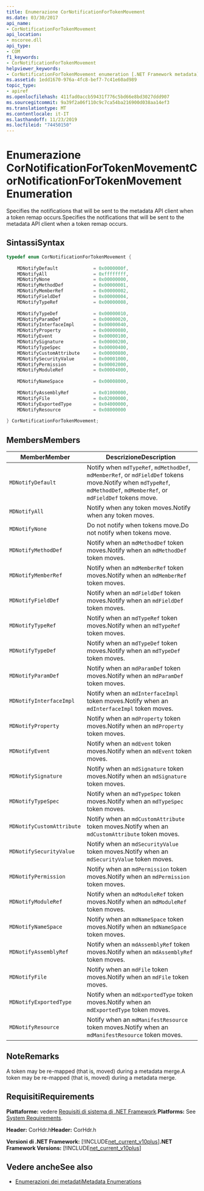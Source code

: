 ```yaml
---
title: Enumerazione CorNotificationForTokenMovement
ms.date: 03/30/2017
api_name:
- CorNotificationForTokenMovement
api_location:
- mscoree.dll
api_type:
- COM
f1_keywords:
- CorNotificationForTokenMovement
helpviewer_keywords:
- CorNotificationForTokenMovement enumeration [.NET Framework metadata]
ms.assetid: 1edd1670-976a-4fc8-bef7-7c41e60ad989
topic_type:
- apiref
ms.openlocfilehash: 411fad0accb59431f776c5bd66e8bd3027ddd907
ms.sourcegitcommit: 9a39f2a06f110c9c7ca54ba216900d038aa14ef3
ms.translationtype: MT
ms.contentlocale: it-IT
ms.lasthandoff: 11/23/2019
ms.locfileid: "74450150"
---
```

# <a name="cornotificationfortokenmovement-enumeration"></a><span data-ttu-id="1c026-102">Enumerazione CorNotificationForTokenMovement</span><span class="sxs-lookup"><span data-stu-id="1c026-102">CorNotificationForTokenMovement Enumeration</span></span>
<span data-ttu-id="1c026-103">Specifies the notifications that will be sent to the metadata API client when a token remap occurs.</span><span class="sxs-lookup"><span data-stu-id="1c026-103">Specifies the notifications that will be sent to the metadata API client when a token remap occurs.</span></span>  
  
## <a name="syntax"></a><span data-ttu-id="1c026-104">Sintassi</span><span class="sxs-lookup"><span data-stu-id="1c026-104">Syntax</span></span>  
  
```cpp  
typedef enum CorNotificationForTokenMovement {  
  
    MDNotifyDefault             = 0x0000000f,  
    MDNotifyAll                 = 0xffffffff,  
    MDNotifyNone                = 0x00000000,  
    MDNotifyMethodDef           = 0x00000001,  
    MDNotifyMemberRef           = 0x00000002,  
    MDNotifyFieldDef            = 0x00000004,  
    MDNotifyTypeRef             = 0x00000008,  
  
    MDNotifyTypeDef             = 0x00000010,  
    MDNotifyParamDef            = 0x00000020,  
    MDNotifyInterfaceImpl       = 0x00000040,  
    MDNotifyProperty            = 0x00000080,  
    MDNotifyEvent               = 0x00000100,  
    MDNotifySignature           = 0x00000200,  
    MDNotifyTypeSpec            = 0x00000400,  
    MDNotifyCustomAttribute     = 0x00000800,  
    MDNotifySecurityValue       = 0x00001000,  
    MDNotifyPermission          = 0x00002000,  
    MDNotifyModuleRef           = 0x00004000,  
  
    MDNotifyNameSpace           = 0x00008000,  
  
    MDNotifyAssemblyRef         = 0x01000000,  
    MDNotifyFile                = 0x02000000,  
    MDNotifyExportedType        = 0x04000000,  
    MDNotifyResource            = 0x08000000  
  
} CorNotificationForTokenMovement;  
```  
  
## <a name="members"></a><span data-ttu-id="1c026-105">Members</span><span class="sxs-lookup"><span data-stu-id="1c026-105">Members</span></span>  
  
|<span data-ttu-id="1c026-106">Member</span><span class="sxs-lookup"><span data-stu-id="1c026-106">Member</span></span>|<span data-ttu-id="1c026-107">Descrizione</span><span class="sxs-lookup"><span data-stu-id="1c026-107">Description</span></span>|  
|------------|-----------------|  
|`MDNotifyDefault`|<span data-ttu-id="1c026-108">Notify when `mdTypeRef`, `mdMethodDef`, `mdMemberRef`, or `mdFieldDef` tokens move.</span><span class="sxs-lookup"><span data-stu-id="1c026-108">Notify when `mdTypeRef`, `mdMethodDef`, `mdMemberRef`, or `mdFieldDef` tokens move.</span></span>|  
|`MDNotifyAll`|<span data-ttu-id="1c026-109">Notify when any token moves.</span><span class="sxs-lookup"><span data-stu-id="1c026-109">Notify when any token moves.</span></span>|  
|`MDNotifyNone`|<span data-ttu-id="1c026-110">Do not notify when tokens move.</span><span class="sxs-lookup"><span data-stu-id="1c026-110">Do not notify when tokens move.</span></span>|  
|`MDNotifyMethodDef`|<span data-ttu-id="1c026-111">Notify when an `mdMethodDef` token moves.</span><span class="sxs-lookup"><span data-stu-id="1c026-111">Notify when an `mdMethodDef` token moves.</span></span>|  
|`MDNotifyMemberRef`|<span data-ttu-id="1c026-112">Notify when an `mdMemberRef` token moves.</span><span class="sxs-lookup"><span data-stu-id="1c026-112">Notify when an `mdMemberRef` token moves.</span></span>|  
|`MDNotifyFieldDef`|<span data-ttu-id="1c026-113">Notify when an `mdFieldDef` token moves.</span><span class="sxs-lookup"><span data-stu-id="1c026-113">Notify when an `mdFieldDef` token moves.</span></span>|  
|`MDNotifyTypeRef`|<span data-ttu-id="1c026-114">Notify when an `mdTypeRef` token moves.</span><span class="sxs-lookup"><span data-stu-id="1c026-114">Notify when an `mdTypeRef` token moves.</span></span>|  
|`MDNotifyTypeDef`|<span data-ttu-id="1c026-115">Notify when an `mdTypeDef` token moves.</span><span class="sxs-lookup"><span data-stu-id="1c026-115">Notify when an `mdTypeDef` token moves.</span></span>|  
|`MDNotifyParamDef`|<span data-ttu-id="1c026-116">Notify when an `mdParamDef` token moves.</span><span class="sxs-lookup"><span data-stu-id="1c026-116">Notify when an `mdParamDef` token moves.</span></span>|  
|`MDNotifyInterfaceImpl`|<span data-ttu-id="1c026-117">Notify when an `mdInterfaceImpl` token moves.</span><span class="sxs-lookup"><span data-stu-id="1c026-117">Notify when an `mdInterfaceImpl` token moves.</span></span>|  
|`MDNotifyProperty`|<span data-ttu-id="1c026-118">Notify when an `mdProperty` token moves.</span><span class="sxs-lookup"><span data-stu-id="1c026-118">Notify when an `mdProperty` token moves.</span></span>|  
|`MDNotifyEvent`|<span data-ttu-id="1c026-119">Notify when an `mdEvent` token moves.</span><span class="sxs-lookup"><span data-stu-id="1c026-119">Notify when an `mdEvent` token moves.</span></span>|  
|`MDNotifySignature`|<span data-ttu-id="1c026-120">Notify when an `mdSignature` token moves.</span><span class="sxs-lookup"><span data-stu-id="1c026-120">Notify when an `mdSignature` token moves.</span></span>|  
|`MDNotifyTypeSpec`|<span data-ttu-id="1c026-121">Notify when an `mdTypeSpec` token moves.</span><span class="sxs-lookup"><span data-stu-id="1c026-121">Notify when an `mdTypeSpec` token moves.</span></span>|  
|`MDNotifyCustomAttribute`|<span data-ttu-id="1c026-122">Notify when an `mdCustomAttribute` token moves.</span><span class="sxs-lookup"><span data-stu-id="1c026-122">Notify when an `mdCustomAttribute` token moves.</span></span>|  
|`MDNotifySecurityValue`|<span data-ttu-id="1c026-123">Notify when an `mdSecurityValue` token moves.</span><span class="sxs-lookup"><span data-stu-id="1c026-123">Notify when an `mdSecurityValue` token moves.</span></span>|  
|`MDNotifyPermission`|<span data-ttu-id="1c026-124">Notify when an `mdPermission` token moves.</span><span class="sxs-lookup"><span data-stu-id="1c026-124">Notify when an `mdPermission` token moves.</span></span>|  
|`MDNotifyModuleRef`|<span data-ttu-id="1c026-125">Notify when an `mdModuleRef` token moves.</span><span class="sxs-lookup"><span data-stu-id="1c026-125">Notify when an `mdModuleRef` token moves.</span></span>|  
|`MDNotifyNameSpace`|<span data-ttu-id="1c026-126">Notify when an `mdNameSpace` token moves.</span><span class="sxs-lookup"><span data-stu-id="1c026-126">Notify when an `mdNameSpace` token moves.</span></span>|  
|`MDNotifyAssemblyRef`|<span data-ttu-id="1c026-127">Notify when an `mdAssemblyRef` token moves.</span><span class="sxs-lookup"><span data-stu-id="1c026-127">Notify when an `mdAssemblyRef` token moves.</span></span>|  
|`MDNotifyFile`|<span data-ttu-id="1c026-128">Notify when an `mdFile` token moves.</span><span class="sxs-lookup"><span data-stu-id="1c026-128">Notify when an `mdFile` token moves.</span></span>|  
|`MDNotifyExportedType`|<span data-ttu-id="1c026-129">Notify when an `mdExportedType` token moves.</span><span class="sxs-lookup"><span data-stu-id="1c026-129">Notify when an `mdExportedType` token moves.</span></span>|  
|`MDNotifyResource`|<span data-ttu-id="1c026-130">Notify when an `mdManifestResource` token moves.</span><span class="sxs-lookup"><span data-stu-id="1c026-130">Notify when an `mdManifestResource` token moves.</span></span>|  
  
## <a name="remarks"></a><span data-ttu-id="1c026-131">Note</span><span class="sxs-lookup"><span data-stu-id="1c026-131">Remarks</span></span>  
 <span data-ttu-id="1c026-132">A token may be re-mapped (that is, moved) during a metadata merge.</span><span class="sxs-lookup"><span data-stu-id="1c026-132">A token may be re-mapped (that is, moved) during a metadata merge.</span></span>  
  
## <a name="requirements"></a><span data-ttu-id="1c026-133">Requisiti</span><span class="sxs-lookup"><span data-stu-id="1c026-133">Requirements</span></span>  
 <span data-ttu-id="1c026-134">**Piattaforme:** vedere [Requisiti di sistema di .NET Framework](../../../../docs/framework/get-started/system-requirements.md).</span><span class="sxs-lookup"><span data-stu-id="1c026-134">**Platforms:** See [System Requirements](../../../../docs/framework/get-started/system-requirements.md).</span></span>  
  
 <span data-ttu-id="1c026-135">**Header:** CorHdr.h</span><span class="sxs-lookup"><span data-stu-id="1c026-135">**Header:** CorHdr.h</span></span>  
  
 <span data-ttu-id="1c026-136">**Versioni di .NET Framework:** [!INCLUDE[net_current_v10plus](../../../../includes/net-current-v10plus-md.md)]</span><span class="sxs-lookup"><span data-stu-id="1c026-136">**.NET Framework Versions:** [!INCLUDE[net_current_v10plus](../../../../includes/net-current-v10plus-md.md)]</span></span>  
  
## <a name="see-also"></a><span data-ttu-id="1c026-137">Vedere anche</span><span class="sxs-lookup"><span data-stu-id="1c026-137">See also</span></span>

- [<span data-ttu-id="1c026-138">Enumerazioni dei metadati</span><span class="sxs-lookup"><span data-stu-id="1c026-138">Metadata Enumerations</span></span>](../../../../docs/framework/unmanaged-api/metadata/metadata-enumerations.md)
